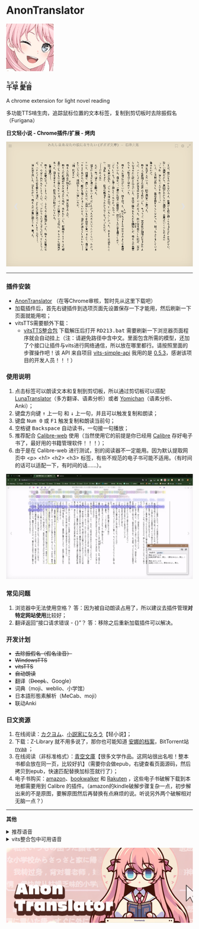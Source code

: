 # **AnonTranslator**
![tips](https://raw.githubusercontent.com/raindrop213/AnonTranslator/main/img/icon128.png)
<h3>
<ruby>千早<rt>ちはや</rt></ruby>
<ruby>愛音<rt>あのん</rt></ruby>
</h3>
A chrome extension for light novel reading

多功能TTS啃生肉，追踪鼠标位置的文本标签，复制到剪切板时去除振假名（Furigana）

**日文轻小说 - Chrome插件/扩展 - 烤肉**

![tips](https://raw.githubusercontent.com/raindrop213/AnonTranslator/main/img/preview2.gif)

---

### **插件安装**
- [AnonTranslator](https://github.com/raindrop213/AnonTranslator/releases/tag/%E6%AD%A3%E5%BC%8F%E7%89%88) （在等Chrome审核，暂时先从这里下载吧）
- 加载插件后，首先右键插件到选项页面先设置保存一下才能用，然后刷新一下页面就能用啦；
- vitsTTS需要额外下载：
  - [vitsTTS整合包](https://github.com/raindrop213/AnonTranslator/releases) 下载解压后打开 <kbd>RD213.bat</kbd> 需要刷新一下浏览器页面程序就会自动挂上（注：请避免路径中含中文。里面包含所需的模型，还加了个接口让插件与vits进行网络通信，所以放在哪里都行。请按照里面的步骤操作吧！该 API 来自项目 [vits-simple-api](https://github.com/Artrajz/vits-simple-api) 我用的是 [0.5.3](https://github.com/Artrajz/vits-simple-api/releases/tag/0.5.3)，感谢该项目的开发人员！！！）


### **使用说明**
1. 点击标签可以朗读文本和复制到剪切板，所以通过剪切板可以搭配 [LunaTranslator](https://github.com/HIllya51/LunaTranslator)（多方翻译、语素分析）或者 [Yomichan](https://chromewebstore.google.com/detail/yomichan/ogmnaimimemjmbakcfefmnahgdfhfami)（语素分析、Anki）；
2. 键盘方向键 <kbd>↑</kbd> 上一句 和 <kbd>↓</kbd> 上一句，并且可以触发复制和朗读；
3. 键盘 <kbd>Num 0</kbd> 或 <kbd>F1</kbd> 触发复制和朗读当前句；
3. 空格键 <kbd>Backspace</kbd> 自动读书，一句接一句播放；
4. 推荐配合 [Calibre-web](https://github.com/janeczku/calibre-web) 使用（当然使用它的前提是你已经用 [Calibre](https://calibre-ebook.com/) 存好电子书了，最好用的书籍管理软件！！！）；
5. 由于是在 Calibre-web 进行测试，别的阅读器不一定能用。因为默认提取网页中  \<p\> \<h1\> \<h2\> \<h3\> 标签，有些不规范的电子书可能不适用。（有时间的话可以适配一下，有时间的话......）。

[![Demo](img/preview-video.jpg)](img/preview-video.mp4)

### **常见问题**
1. 浏览器中无法使用空格？ 答：因为被自动朗读占用了，所以建议去插件管理**对特定网站使用**比较好；
2. 翻译返回“接口请求错误 - {}”？ 答：移除之后重新加载插件可以解决。

### **开发计划**
- ~~去除振假名（假名注音）~~
- ~~WindowsTTS~~
- ~~vitsTTS~~
- ~~自动朗读~~
- 翻译（~~DeepL~~、Google）
- 词典（moji、weblio、小学馆）
- 日本語形態素解析（MeCab、moji）
- 联动Anki

### **日文资源**
1. 在线阅读：[カクヨム](https://kakuyomu.jp/)、[小説家になろう](https://syosetu.com/)【轻小说】；
2. 下载：Z-Library 就不用多说了，那你也可能知道 [安娜的档案](https://zh.annas-archive.gs/)，BitTorrent站 [nyaa](https://nyaa.si/) ；
3. 在线阅读（非标准格式）：[青空文庫](https://www.aozora.gr.jp/)【很多文学作品。这网站很出名啦！整本书都会放在同一页，比较好扒】（需要你会做epub，右键查看页面源码，然后拷贝到epub，快速匹配替换加标签就行了）；
4. 电子书购买：[amazon](https://www.amazon.co.jp/kindle-dbs/storefront)、[bookwalker](https://bookwalker.jp/) 和 [Rakuten](https://books.rakuten.co.jp/e-book/) ，这些电子书破解下载到本地都需要用到 Calibre 的插件。（amazon的kindle破解步骤复杂一点，初步解出来的不是原图，要解原图然后再替换有点麻烦的说。听说另外两个破解相对无脑一点？）

---

**其他**
<details>
  <summary>推荐语音</summary>
  bert-vits2：光、艾露
</details>

<details>
  <summary>vits整合包中可用语音</summary>
[0] zh/ja 特别周;
[1] zh/ja 无声铃鹿;
[2] zh/ja 东海帝皇（帝宝，帝王）;
[3] zh/ja 丸善斯基;
[4] zh/ja 富士奇迹;
[5] zh/ja 小栗帽;
[6] zh/ja 黄金船;
[7] zh/ja 伏特加;
[8] zh/ja 大和赤骥;
[9] zh/ja 大树快车;
[10] zh/ja 草上飞;
[11] zh/ja 菱亚马逊;
[12] zh/ja 目白麦昆;
[13] zh/ja 神鹰;
[14] zh/ja 好歌剧;
[15] zh/ja 成田白仁;
[16] zh/ja 鲁道夫象征（皇帝）;
[17] zh/ja 气槽;
[18] zh/ja 爱丽数码;
[19] zh/ja 星云天空;
[20] zh/ja 玉藻十字;
[21] zh/ja 美妙姿势;
[22] zh/ja 琵琶晨光;
[23] zh/ja 摩耶重炮;
[24] zh/ja 曼城茶座;
[25] zh/ja 美浦波旁;
[26] zh/ja 目白赖恩;
[27] zh/ja 菱曙;
[28] zh/ja 雪中美人;
[29] zh/ja 米浴;
[30] zh/ja 艾尼斯风神;
[31] zh/ja 爱丽速子（爱丽快子）;
[32] zh/ja 爱慕织姬;
[33] zh/ja 稻荷一;
[34] zh/ja 胜利奖券;
[35] zh/ja 空中神宫;
[36] zh/ja 荣进闪耀;
[37] zh/ja 真机伶;
[38] zh/ja 川上公主;
[39] zh/ja 黄金城（黄金城市）;
[40] zh/ja 樱花进王;
[41] zh/ja 采珠;
[42] zh/ja 新光风;
[43] zh/ja 东商变革;
[44] zh/ja 超级小海湾;
[45] zh/ja 醒目飞鹰（寄寄子）;
[46] zh/ja 荒漠英雄;
[47] zh/ja 东瀛佐敦;
[48] zh/ja 中山庆典;
[49] zh/ja 成田大进;
[50] zh/ja 西野花;
[51] zh/ja 春丽（乌拉拉）;
[52] zh/ja 青竹回忆;
[53] zh/ja 微光飞驹;
[54] zh/ja 美丽周日;
[55] zh/ja 待兼福来;
[56] zh/ja mr cb（cb先生）;
[57] zh/ja 名将怒涛（名将户仁）;
[58] zh/ja 目白多伯;
[59] zh/ja 优秀素质;
[60] zh/ja 帝王光辉;
[61] zh/ja 待兼诗歌剧;
[62] zh/ja 生野狄杜斯;
[63] zh/ja 目白善信;
[64] zh/ja 大拓太阳神;
[65] zh/ja 双涡轮（两立直，两喷射，二锅头，逆喷射）;
[66] zh/ja 里见光钻（萨托诺金刚石）;
[67] zh/ja 北部玄驹;
[68] zh/ja 樱花千代王;
[69] zh/ja 天狼星象征;
[70] zh/ja 目白阿尔丹;
[71] zh/ja 八重无敌;
[72] zh/ja 鹤丸刚志;
[73] zh/ja 目白光明;
[74] zh/ja 成田拜仁（成田路）;
[75] zh/ja 也文摄辉;
[76] zh/ja 小林历奇;
[77] zh/ja 北港火山;
[78] zh/ja 奇锐骏;
[79] zh/ja 苦涩糖霜;
[80] zh/ja 小小蚕茧;
[81] zh/ja 骏川手纲（绿帽恶魔）;
[82] zh/ja 秋川弥生（小小理事长）;
[83] zh/ja 乙名史悦子（乙名记者）;
[84] zh/ja 桐生院葵;
[85] zh/ja 安心泽刺刺美;
[86] zh/ja 樫本理子;
[87] zh/ja 神里绫华（龟龟）;
[88] zh/ja 琴;
[89] zh/ja 空（空哥）;
[90] zh/ja 丽莎;
[91] zh/ja 荧（荧妹）;
[92] zh/ja 芭芭拉;
[93] zh/ja 凯亚;
[94] zh/ja 迪卢克;
[95] zh/ja 雷泽;
[96] zh/ja 安柏;
[97] zh/ja 温迪;
[98] zh/ja 香菱;
[99] zh/ja 北斗;
[100] zh/ja 行秋;
[101] zh/ja 魈;
[102] zh/ja 凝光;
[103] zh/ja 可莉;
[104] zh/ja 钟离;
[105] zh/ja 菲谢尔（皇女）;
[106] zh/ja 班尼特;
[107] zh/ja 达达利亚（公子）;
[108] zh/ja 诺艾尔（女仆）;
[109] zh/ja 七七;
[110] zh/ja 重云;
[111] zh/ja 甘雨（椰羊）;
[112] zh/ja 阿贝多;
[113] zh/ja 迪奥娜（猫猫）;
[114] zh/ja 莫娜;
[115] zh/ja 刻晴;
[116] zh/ja 砂糖;
[117] zh/ja 辛焱;
[118] zh/ja 罗莎莉亚;
[119] zh/ja 胡桃;
[120] zh/ja 枫原万叶（万叶）;
[121] zh/ja 烟绯;
[122] zh/ja 宵宫;
[123] zh/ja 托马;
[124] zh/ja 优菈;
[125] zh/ja 雷电将军（雷神）;
[126] zh/ja 早柚;
[127] zh/ja 珊瑚宫心海（心海，扣扣米）;
[128] zh/ja 五郎;
[129] zh/ja 九条裟罗;
[130] zh/ja 荒泷一斗（一斗）;
[131] zh/ja 埃洛伊;
[132] zh/ja 申鹤;
[133] zh/ja 八重神子（神子）;
[134] zh/ja 神里绫人（绫人）;
[135] zh/ja 夜兰;
[136] zh/ja 久岐忍;
[137] zh/ja 鹿野苑平藏;
[138] zh/ja 提纳里;
[139] zh/ja 柯莱;
[140] zh/ja 多莉;
[141] zh/ja 云堇;
[142] zh/ja 纳西妲（草神）;
[143] zh/ja 深渊使徒;
[144] zh/ja 妮露;
[145] zh/ja 赛诺;
[146] zh/ja 债务处理人;
[147] zh/ja 坎蒂丝;
[148] zh/ja 真弓快车;
[149] zh/ja 秋人;
[150] zh/ja 望族;
[151] zh/ja 艾尔菲;
[152] zh/ja 艾莉丝;
[153] zh/ja 艾伦;
[154] zh/ja 阿洛瓦;
[155] zh/ja 天野;
[156] zh/ja 天目十五;
[157] zh/ja 愚人众-安德烈;
[158] zh/ja 安顺;
[159] zh/ja 安西;
[160] zh/ja 葵;
[161] zh/ja 青木;
[162] zh/ja 荒川幸次;
[163] zh/ja 荒谷;
[164] zh/ja 有泽;
[165] zh/ja 浅川;
[166] zh/ja 麻美;
[167] zh/ja 凝光助手;
[168] zh/ja 阿托;
[169] zh/ja 竺子;
[170] zh/ja 百识;
[171] zh/ja 百闻;
[172] zh/ja 百晓;
[173] zh/ja 白术;
[174] zh/ja 贝雅特丽奇;
[175] zh/ja 丽塔;
[176] zh/ja 失落迷迭;
[177] zh/ja 缭乱星棘;
[178] zh/ja 伊甸;
[179] zh/ja 伏特加女孩;
[180] zh/ja 狂热蓝调;
[181] zh/ja 莉莉娅;
[182] zh/ja 萝莎莉娅;
[183] zh/ja 八重樱;
[184] zh/ja 八重霞;
[185] zh/ja 卡莲;
[186] zh/ja 第六夜想曲;
[187] zh/ja 卡萝尔;
[188] zh/ja 姬子;
[189] zh/ja 极地战刃;
[190] zh/ja 布洛妮娅;
[191] zh/ja 次生银翼;
[192] zh/ja 理之律者%26希儿;
[193] zh/ja 理之律者;
[194] zh/ja 迷城骇兔;
[195] zh/ja 希儿;
[196] zh/ja 魇夜星渊;
[197] zh/ja 黑希儿;
[198] zh/ja 帕朵菲莉丝;
[199] zh/ja 不灭星锚;
[200] zh/ja 天元骑英;
[201] zh/ja 幽兰黛尔;
[202] zh/ja 派蒙bh3;
[203] zh/ja 爱酱;
[204] zh/ja 绯玉丸;
[205] zh/ja 德丽莎;
[206] zh/ja 月下初拥;
[207] zh/ja 朔夜观星;
[208] zh/ja 暮光骑士;
[209] zh/ja 格蕾修;
[210] zh/ja 留云借风真君;
[211] zh/ja 梅比乌斯;
[212] zh/ja 仿犹大;
[213] zh/ja 克莱因;
[214] zh/ja 圣剑幽兰黛尔;
[215] zh/ja 妖精爱莉;
[216] zh/ja 特斯拉zero;
[217] zh/ja 苍玄;
[218] zh/ja 若水;
[219] zh/ja 西琳;
[220] zh/ja 戴因斯雷布;
[221] zh/ja 贝拉;
[222] zh/ja 赤鸢;
[223] zh/ja 镇魂歌;
[224] zh/ja 渡鸦;
[225] zh/ja 人之律者;
[226] zh/ja 爱莉希雅;
[227] zh/ja 天穹游侠;
[228] zh/ja 琪亚娜;
[229] zh/ja 空之律者;
[230] zh/ja 薪炎之律者;
[231] zh/ja 云墨丹心;
[232] zh/ja 符华;
[233] zh/ja 识之律者;
[234] zh/ja 特瓦林;
[235] zh/ja 维尔薇;
[236] zh/ja 芽衣;
[237] zh/ja 雷之律者;
[238] zh/ja 断罪影舞;
[239] zh/ja 阿波尼亚;
[240] zh/ja 榎本;
[241] zh/ja 厄尼斯特;
[242] zh/ja 恶龙;
[243] zh/ja 范二爷;
[244] zh/ja 法拉;
[245] zh/ja 愚人众士兵;
[246] zh/ja 愚人众士兵a;
[247] zh/ja 愚人众士兵b;
[248] zh/ja 愚人众士兵c;
[249] zh/ja 愚人众a;
[250] zh/ja 愚人众b;
[251] zh/ja 飞飞;
[252] zh/ja 菲利克斯;
[253] zh/ja 女性跟随者;
[254] zh/ja 逢岩;
[255] zh/ja 摆渡人;
[256] zh/ja 狂躁的男人;
[257] zh/ja 奥兹;
[258] zh/ja 芙萝拉;
[259] zh/ja 跟随者;
[260] zh/ja 蜜汁生物;
[261] zh/ja 黄麻子;
[262] zh/ja 渊上;
[263] zh/ja 藤木;
[264] zh/ja 深见;
[265] zh/ja 福本;
[266] zh/ja 芙蓉;
[267] zh/ja 古泽;
[268] zh/ja 古田;
[269] zh/ja 古山;
[270] zh/ja 古谷昇;
[271] zh/ja 傅三儿;
[272] zh/ja 高老六;
[273] zh/ja 矿工冒;
[274] zh/ja 元太;
[275] zh/ja 德安公;
[276] zh/ja 茂才公;
[277] zh/ja 杰拉德;
[278] zh/ja 葛罗丽;
[279] zh/ja 金忽律;
[280] zh/ja 公俊;
[281] zh/ja 锅巴;
[282] zh/ja 歌德;
[283] zh/ja 阿豪;
[284] zh/ja 狗三儿;
[285] zh/ja 葛瑞丝;
[286] zh/ja 若心;
[287] zh/ja 阿山婆;
[288] zh/ja 怪鸟;
[289] zh/ja 广竹;
[290] zh/ja 观海;
[291] zh/ja 关宏;
[292] zh/ja 蜜汁卫兵;
[293] zh/ja 守卫1;
[294] zh/ja 傲慢的守卫;
[295] zh/ja 害怕的守卫;
[296] zh/ja 贵安;
[297] zh/ja 盖伊;
[298] zh/ja 阿创;
[299] zh/ja 哈夫丹;
[300] zh/ja 日语阿贝多（野岛健儿）;
[301] zh/ja 日语埃洛伊（高垣彩阳）;
[302] zh/ja 日语安柏（石见舞菜香）;
[303] zh/ja 日语神里绫华（早见沙织）;
[304] zh/ja 日语神里绫人（石田彰）;
[305] zh/ja 日语白术（游佐浩二）;
[306] zh/ja 日语芭芭拉（鬼头明里）;
[307] zh/ja 日语北斗（小清水亚美）;
[308] zh/ja 日语班尼特（逢坂良太）;
[309] zh/ja 日语坎蒂丝（柚木凉香）;
[310] zh/ja 日语重云（齐藤壮马）;
[311] zh/ja 日语柯莱（前川凉子）;
[312] zh/ja 日语赛诺（入野自由）;
[313] zh/ja 日语戴因斯雷布（津田健次郎）;
[314] zh/ja 日语迪卢克（小野贤章）;
[315] zh/ja 日语迪奥娜（井泽诗织）;
[316] zh/ja 日语多莉（金田朋子）;
[317] zh/ja 日语优菈（佐藤利奈）;
[318] zh/ja 日语菲谢尔（内田真礼）;
[319] zh/ja 日语甘雨（上田丽奈）;
[320] zh/ja 日语（畠中祐）;
[321] zh/ja 日语鹿野院平藏（井口祐一）;
[322] zh/ja 日语空（堀江瞬）;
[323] zh/ja 日语荧（悠木碧）;
[324] zh/ja 日语胡桃（高桥李依）;
[325] zh/ja 日语一斗（西川贵教）;
[326] zh/ja 日语凯亚（鸟海浩辅）;
[327] zh/ja 日语万叶（岛崎信长）;
[328] zh/ja 日语刻晴（喜多村英梨）;
[329] zh/ja 日语可莉（久野美咲）;
[330] zh/ja 日语心海（三森铃子）;
[331] zh/ja 日语九条裟罗（濑户麻沙美）;
[332] zh/ja 日语丽莎（田中理惠）;
[333] zh/ja 日语莫娜（小原好美）;
[334] zh/ja 日语纳西妲（田村由加莉）;
[335] zh/ja 日语妮露（金元寿子）;
[336] zh/ja 日语凝光（大原沙耶香）;
[337] zh/ja 日语诺艾尔（高尾奏音）;
[338] zh/ja 日语奥兹（增谷康纪）;
[339] zh/ja 日语派蒙（古贺葵）;
[340] zh/ja 日语琴（斋藤千和）;
[341] zh/ja 日语七七（田村由加莉）;
[342] zh/ja 日语雷电将军（泽城美雪）;
[343] zh/ja 日语雷泽（内山昂辉）;
[344] zh/ja 日语罗莎莉亚（加隈亚衣）;
[345] zh/ja 日语早柚（洲崎绫）;
[346] zh/ja 日语散兵（柿原彻也）;
[347] zh/ja 日语申鹤（川澄绫子）;
[348] zh/ja 日语久岐忍（水桥香织）;
[349] zh/ja 日语女士（庄子裕衣）;
[350] zh/ja 日语砂糖（藤田茜）;
[351] zh/ja 日语达达利亚（木村良平）;
[352] zh/ja 日语托马（森田成一）;
[353] zh/ja 日语提纳里（小林沙苗）;
[354] zh/ja 日语温迪（村濑步）;
[355] zh/ja 日语香菱（小泽亚李）;
[356] zh/ja 日语魈（松冈祯丞）;
[357] zh/ja 日语行秋（皆川纯子）;
[358] zh/ja 日语辛焱（高桥智秋）;
[359] zh/ja 日语八重神子（佐仓绫音）;
[360] zh/ja 日语烟绯（花守由美里）;
[361] zh/ja 日语夜兰（远藤绫）;
[362] zh/ja 日语宵宫（植田佳奈）;
[363] zh/ja 日语云堇（小岩井小鸟）;
[364] zh/ja 日语钟离（前野智昭）;
[365] zh/ja 杰克;
[366] zh/ja 阿吉;
[367] zh/ja 江舟;
[368] zh/ja 鉴秋;
[369] zh/ja 嘉义;
[370] zh/ja 纪芳;
[371] zh/ja 景澄;
[372] zh/ja 经纶;
[373] zh/ja 景明;
[374] zh/ja 晋优;
[375] zh/ja 阿鸠;
[376] zh/ja 酒客;
[377] zh/ja 乔尔;
[378] zh/ja 乔瑟夫;
[379] zh/ja 约顿;
[380] zh/ja 乔伊斯;
[381] zh/ja 居安;
[382] zh/ja 君君;
[383] zh/ja 顺吉;
[384] zh/ja 纯也;
[385] zh/ja 重佐;
[386] zh/ja 大岛纯平;
[387] zh/ja 蒲泽;
[388] zh/ja 勘解由小路健三郎;
[389] zh/ja 枫;
[390] zh/ja 枫原义庆;
[391] zh/ja 荫山;
[392] zh/ja 甲斐田龍馬;
[393] zh/ja 海斗;
[394] zh/ja 惟神晴之介;
[395] zh/ja 鹿野奈奈;
[396] zh/ja 卡琵莉亚;
[397] zh/ja 凯瑟琳;
[398] zh/ja 加藤信悟;
[399] zh/ja 加藤洋平;
[400] zh/ja 胜家;
[401] zh/ja 茅葺一庆;
[402] zh/ja 和昭;
[403] zh/ja 一正;
[404] zh/ja 一道;
[405] zh/ja 桂一;
[406] zh/ja 庆次郎;
[407] zh/ja 阿贤;
[408] zh/ja 健司;
[409] zh/ja 健次郎;
[410] zh/ja 健三郎;
[411] zh/ja 天理;
[412] zh/ja 杀手a;
[413] zh/ja 杀手b;
[414] zh/ja 木南杏奈;
[415] zh/ja 木村;
[416] zh/ja 国王;
[417] zh/ja 木下;
[418] zh/ja 北村;
[419] zh/ja 清惠;
[420] zh/ja 清人;
[421] zh/ja 克列门特;
[422] zh/ja 骑士;
[423] zh/ja 小林;
[424] zh/ja 小春;
[425] zh/ja 康拉德;
[426] zh/ja 大肉丸;
[427] zh/ja 琴美;
[428] zh/ja 宏一;
[429] zh/ja 康介;
[430] zh/ja 幸德;
[431] zh/ja 高善;
[432] zh/ja 梢;
[433] zh/ja 克罗索;
[434] zh/ja 久保;
[435] zh/ja 九条镰治;
[436] zh/ja 久木田;
[437] zh/ja 昆钧;
[438] zh/ja 菊地君;
[439] zh/ja 久利须;
[440] zh/ja 黑田;
[441] zh/ja 黑泽京之介;
[442] zh/ja 响太;
[443] zh/ja 岚姐;
[444] zh/ja 兰溪;
[445] zh/ja 澜阳;
[446] zh/ja 劳伦斯;
[447] zh/ja 乐明;
[448] zh/ja 莱诺;
[449] zh/ja 莲;
[450] zh/ja 良子;
[451] zh/ja 李当;
[452] zh/ja 李丁;
[453] zh/ja 小乐;
[454] zh/ja 灵;
[455] zh/ja 小玲;
[456] zh/ja 琳琅a;
[457] zh/ja 琳琅b;
[458] zh/ja 小彬;
[459] zh/ja 小德;
[460] zh/ja 小楽;
[461] zh/ja 小龙;
[462] zh/ja 小吴;
[463] zh/ja 小吴的记忆;
[464] zh/ja 理正;
[465] zh/ja 阿龙;
[466] zh/ja 卢卡;
[467] zh/ja 洛成;
[468] zh/ja 罗巧;
[469] zh/ja 北风狼;
[470] zh/ja 卢正;
[471] zh/ja 萍姥姥;
[472] zh/ja 前田;
[473] zh/ja 真昼;
[474] zh/ja 麻纪;
[475] zh/ja 真;
[476] zh/ja 愚人众-马克西姆;
[477] zh/ja 女性a;
[478] zh/ja 女性b;
[479] zh/ja 女性a的跟随者;
[480] zh/ja 阿守;
[481] zh/ja 玛格丽特;
[482] zh/ja 真理;
[483] zh/ja 玛乔丽;
[484] zh/ja 玛文;
[485] zh/ja 正胜;
[486] zh/ja 昌信;
[487] zh/ja 将司;
[488] zh/ja 正人;
[489] zh/ja 路爷;
[490] zh/ja 老章;
[491] zh/ja 松田;
[492] zh/ja 松本;
[493] zh/ja 松浦;
[494] zh/ja 松坂;
[495] zh/ja 老孟;
[496] zh/ja 孟丹;
[497] zh/ja 商人随从;
[498] zh/ja 传令兵;
[499] zh/ja 米歇尔;
[500] zh/ja 御舆源一郎;
[501] zh/ja 御舆源次郎;
[502] zh/ja 千岩军教头;
[503] zh/ja 千岩军士兵;
[504] zh/ja 明博;
[505] zh/ja 明俊;
[506] zh/ja 美铃;
[507] zh/ja 美和;
[508] zh/ja 阿幸;
[509] zh/ja 削月筑阳真君;
[510] zh/ja 钱眼儿;
[511] zh/ja 森彦;
[512] zh/ja 元助;
[513] zh/ja 理水叠山真君;
[514] zh/ja 理水疊山真君;
[515] zh/ja 朱老板;
[516] zh/ja 木木;
[517] zh/ja 村上;
[518] zh/ja 村田;
[519] zh/ja 永野;
[520] zh/ja 长野原龙之介;
[521] zh/ja 长濑;
[522] zh/ja 中野志乃;
[523] zh/ja 菜菜子;
[524] zh/ja 楠楠;
[525] zh/ja 成濑;
[526] zh/ja 阿内;
[527] zh/ja 宁禄;
[528] zh/ja 牛志;
[529] zh/ja 信博;
[530] zh/ja 伸夫;
[531] zh/ja 野方;
[532] zh/ja 诺拉;
[533] zh/ja 纪香;
[534] zh/ja 诺曼;
[535] zh/ja 修女;
[536] zh/ja 纯水精灵;
[537] zh/ja 小川;
[538] zh/ja 小仓澪;
[539] zh/ja 冈林;
[540] zh/ja 冈崎绘里香;
[541] zh/ja 冈崎陆斗;
[542] zh/ja 奥拉夫;
[543] zh/ja 老科;
[544] zh/ja 鬼婆婆;
[545] zh/ja 小野寺;
[546] zh/ja 大河原五右卫门;
[547] zh/ja 大久保大介;
[548] zh/ja 大森;
[549] zh/ja 大助;
[550] zh/ja 奥特;
[551] zh/ja 派蒙;
[552] zh/ja 派蒙2;
[553] zh/ja 病人a;
[554] zh/ja 病人b;
[555] zh/ja 巴顿;
[556] zh/ja 派恩;
[557] zh/ja 朋义;
[558] zh/ja 围观群众;
[559] zh/ja 围观群众a;
[560] zh/ja 围观群众b;
[561] zh/ja 围观群众c;
[562] zh/ja 围观群众d;
[563] zh/ja 围观群众e;
[564] zh/ja 铜雀;
[565] zh/ja 阿肥;
[566] zh/ja 兴叔;
[567] zh/ja 老周叔;
[568] zh/ja 公主;
[569] zh/ja 彼得;
[570] zh/ja 乾子;
[571] zh/ja 芊芊;
[572] zh/ja 乾玮;
[573] zh/ja 绮命;
[574] zh/ja 杞平;
[575] zh/ja 秋月;
[576] zh/ja 昆恩;
[577] zh/ja 雷电影;
[578] zh/ja 兰道尔;
[579] zh/ja 雷蒙德;
[580] zh/ja 冒失的帕拉德;
[581] zh/ja 伶一;
[582] zh/ja 玲花;
[583] zh/ja 阿仁;
[584] zh/ja 家臣们;
[585] zh/ja 梨绘;
[586] zh/ja 荣江;
[587] zh/ja 戎世;
[588] zh/ja 浪人;
[589] zh/ja 罗伊斯;
[590] zh/ja 如意;
[591] zh/ja 凉子;
[592] zh/ja 彩香;
[593] zh/ja 酒井;
[594] zh/ja 坂本;
[595] zh/ja 朔次郎;
[596] zh/ja 武士a;
[597] zh/ja 武士b;
[598] zh/ja 武士c;
[599] zh/ja 武士d;
[600] zh/ja 珊瑚;
[601] zh/ja 三田;
[602] zh/ja 莎拉;
[603] zh/ja 笹野;
[604] zh/ja 聪美;
[605] zh/ja 聪;
[606] zh/ja 小百合;
[607] zh/ja 散兵;
[608] zh/ja 害怕的小刘;
[609] zh/ja 舒伯特;
[610] zh/ja 舒茨;
[611] zh/ja 海龙;
[612] zh/ja 世子;
[613] zh/ja 谢尔盖;
[614] zh/ja 家丁;
[615] zh/ja 商华;
[616] zh/ja 沙寅;
[617] zh/ja 阿升;
[618] zh/ja 柴田;
[619] zh/ja 阿茂;
[620] zh/ja 式大将;
[621] zh/ja 清水;
[622] zh/ja 志村勘兵卫;
[623] zh/ja 新之丞;
[624] zh/ja 志织;
[625] zh/ja 石头;
[626] zh/ja 诗羽;
[627] zh/ja 诗筠;
[628] zh/ja 石壮;
[629] zh/ja 翔太;
[630] zh/ja 正二;
[631] zh/ja 周平;
[632] zh/ja 舒杨;
[633] zh/ja 齐格芙丽雅;
[634] zh/ja 女士;
[635] zh/ja 思勤;
[636] zh/ja 六指乔瑟;
[637] zh/ja 愚人众小兵d;
[638] zh/ja 愚人众小兵a;
[639] zh/ja 愚人众小兵b;
[640] zh/ja 愚人众小兵c;
[641] zh/ja 吴老五;
[642] zh/ja 吴老二;
[643] zh/ja 滑头鬼;
[644] zh/ja 言笑;
[645] zh/ja 吴老七;
[646] zh/ja 士兵h;
[647] zh/ja 士兵i;
[648] zh/ja 士兵a;
[649] zh/ja 士兵b;
[650] zh/ja 士兵c;
[651] zh/ja 士兵d;
[652] zh/ja 士兵e;
[653] zh/ja 士兵f;
[654] zh/ja 士兵g;
[655] zh/ja 奏太;
[656] zh/ja 斯坦利;
[657] zh/ja 掇星攫辰天君;
[658] zh/ja 小头;
[659] zh/ja 大武;
[660] zh/ja 陶义隆;
[661] zh/ja 杉本;
[662] zh/ja 苏西;
[663] zh/ja 嫌疑人a;
[664] zh/ja 嫌疑人b;
[665] zh/ja 嫌疑人c;
[666] zh/ja 嫌疑人d;
[667] zh/ja 斯万;
[668] zh/ja 剑客a;
[669] zh/ja 剑客b;
[670] zh/ja 阿二;
[671] zh/ja 忠胜;
[672] zh/ja 忠夫;
[673] zh/ja 阿敬;
[674] zh/ja 孝利;
[675] zh/ja 鹰司进;
[676] zh/ja 高山;
[677] zh/ja 九条孝行;
[678] zh/ja 毅;
[679] zh/ja 竹内;
[680] zh/ja 拓真;
[681] zh/ja 卓也;
[682] zh/ja 太郎丸;
[683] zh/ja 泰勒;
[684] zh/ja 手岛;
[685] zh/ja 哲平;
[686] zh/ja 哲夫;
[687] zh/ja 托克;
[688] zh/ja 大boss;
[689] zh/ja 阿强;
[690] zh/ja 托尔德拉;
[691] zh/ja 旁观者;
[692] zh/ja 天成;
[693] zh/ja 阿大;
[694] zh/ja 蒂玛乌斯;
[695] zh/ja 提米;
[696] zh/ja 户田;
[697] zh/ja 阿三;
[698] zh/ja 一起的人;
[699] zh/ja 德田;
[700] zh/ja 德长;
[701] zh/ja 智树;
[702] zh/ja 利彦;
[703] zh/ja 胖乎乎的旅行者;
[704] zh/ja 藏宝人a;
[705] zh/ja 藏宝人b;
[706] zh/ja 藏宝人c;
[707] zh/ja 藏宝人d;
[708] zh/ja 阿祇;
[709] zh/ja 恒雄;
[710] zh/ja 露子;
[711] zh/ja 话剧团团长;
[712] zh/ja 内村;
[713] zh/ja 上野;
[714] zh/ja 上杉;
[715] zh/ja 老戴;
[716] zh/ja 老高;
[717] zh/ja 老贾;
[718] zh/ja 老墨;
[719] zh/ja 老孙;
[720] zh/ja 天枢星;
[721] zh/ja 老云;
[722] zh/ja 有乐斋;
[723] zh/ja 丑雄;
[724] zh/ja 乌维;
[725] zh/ja 瓦京;
[726] zh/ja 菲尔戈黛特;
[727] zh/ja 维多利亚;
[728] zh/ja 薇尔;
[729] zh/ja 瓦格纳;
[730] zh/ja 阿外;
[731] zh/ja 侍女;
[732] zh/ja 瓦拉;
[733] zh/ja 望雅;
[734] zh/ja 宛烟;
[735] zh/ja 琬玉;
[736] zh/ja 战士a;
[737] zh/ja 战士b;
[738] zh/ja 渡辺;
[739] zh/ja 渡部;
[740] zh/ja 阿伟;
[741] zh/ja 文璟;
[742] zh/ja 文渊;
[743] zh/ja 韦尔纳;
[744] zh/ja 王扳手;
[745] zh/ja 武沛;
[746] zh/ja 晓飞;
[747] zh/ja 辛程;
[748] zh/ja 星火;
[749] zh/ja 星稀;
[750] zh/ja 辛秀;
[751] zh/ja 秀华;
[752] zh/ja 阿旭;
[753] zh/ja 徐刘师;
[754] zh/ja 矢部;
[755] zh/ja 八木;
[756] zh/ja 山上;
[757] zh/ja 阿阳;
[758] zh/ja 颜笑;
[759] zh/ja 康明;
[760] zh/ja 泰久;
[761] zh/ja 安武;
[762] zh/ja 矢田幸喜;
[763] zh/ja 矢田辛喜;
[764] zh/ja 义坚;
[765] zh/ja 莺儿;
[766] zh/ja 盈丰;
[767] zh/ja 宜年;
[768] zh/ja 银杏;
[769] zh/ja 逸轩;
[770] zh/ja 横山;
[771] zh/ja 永贵;
[772] zh/ja 永业;
[773] zh/ja 嘉久;
[774] zh/ja 吉川;
[775] zh/ja 义高;
[776] zh/ja 用高;
[777] zh/ja 阳太;
[778] zh/ja 元蓉;
[779] zh/ja 玥辉;
[780] zh/ja 毓华;
[781] zh/ja 有香;
[782] zh/ja 幸也;
[783] zh/ja 由真;
[784] zh/ja 结菜;
[785] zh/ja 韵宁;
[786] zh/ja 百合;
[787] zh/ja 百合华;
[788] zh/ja 尤苏波夫;
[789] zh/ja 裕子;
[790] zh/ja 悠策;
[791] zh/ja 悠也;
[792] zh/ja 于嫣;
[793] zh/ja 柚子;
[794] zh/ja 老郑;
[795] zh/ja 正茂;
[796] zh/ja 志成;
[797] zh/ja 芷巧;
[798] zh/ja 知易;
[799] zh/ja 支支;
[800] zh/ja 周良;
[801] zh/ja 珠函;
[802] zh/ja 祝明;
[803] zh/ja 祝涛 
</details>


![tips](https://raw.githubusercontent.com/raindrop213/AnonTranslator/main/img/cover.png)
